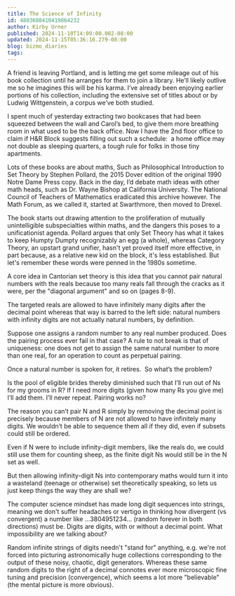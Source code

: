 ```yaml
---
title: The Science of Infinity
id: 4803688410419864232
author: Kirby Urner
published: 2024-11-10T14:09:00.002-08:00
updated: 2024-11-15T05:36:16.279-08:00
blog: bizmo_diaries
tags: 
---
```


[](https://www.flickr.com/photos/kirbyurner/54131096335/in/dateposted/)

A friend is leaving Portland, and is letting me get some mileage out of his book collection until he arranges for them to join a library. He’ll likely outlive me so he imagines this will be his karma. I’ve already been enjoying earlier portions of his collection, including the extensive set of titles about or by Ludwig Wittgenstein, a corpus we’ve both studied.

I spent much of yesterday extracting two bookcases that had been squeezed between the wall and Carol’s bed, to give them more breathing room in what used to be the back office. Now I have the 2nd floor office to claim if H&R Block suggests filling out such a schedule:  a home office may not double as sleeping quarters, a tough rule for folks in those tiny apartments.

Lots of these books are about maths, Such as Philosophical Introduction to Set Theory by Stephen Pollard, the 2015 Dover edition of the original 1990 Notre Dame Press copy. Back in the day, I’d debate math ideas with other math heads, such as Dr. Wayne Bishop at California University. The National Council of Teachers of Mathematics eradicated this archive however. The Math Forum, as we called it, started at Swarthmore, then moved to Drexel.

The book starts out drawing attention to the proliferation of mutually unintelligible subspecialties within maths, and the dangers this poses to a unificationist agenda. Pollard argues that only Set Theory has what it takes to keep Humpty Dumpty recognizably an egg (a whole), whereas Category Theory, an upstart grand unifier, hasn't yet proved itself more effective, in part because, as a relative new kid on the block, it's less established. But let's remember these words were penned in the 1980s sometime.

A core idea in Cantorian set theory is this idea that you cannot pair natural numbers with the reals because too many reals fall through the cracks as it were, per the "diagonal argument" and so on (pages 8-9). 

The targeted reals are allowed to have infinitely many digits after the decimal point whereas that way is barred to the left side: natural numbers with infinity digits are not actually natural numbers, by definition. 

Suppose one assigns a random number to any real number produced. Does the pairing process ever fail in that case? A rule to not break is that of uniqueness: one does not get to assign the same natural number to more than one real, for an operation to count as perpetual pairing.

Once a natural number is spoken for, it retires.  So what’s the problem?

Is the pool of eligible brides thereby diminished such that I’ll run out of Ns for my grooms in R? If I need more digits (given how many Rs you give me) I’ll add them. I’ll never repeat. Pairing works no?

The reason you can’t pair N and R simply by removing the decimal point is precisely because members of N are not allowed to have infinitely many digits. We wouldn’t be able to sequence them all if they did, even if subsets could still be ordered.

Even if N were to include infinity-digit members, like the reals do, we could still use them for counting sheep, as the finite digit Ns would still be in the N set as well.  

But then allowing infinity-digit Ns into contemporary maths would turn it into a wasteland (teenage or otherwise) set theoretically speaking, so lets us just keep things the way they are shall we?

The computer science mindset has made long digit sequences into strings, meaning we don't suffer headaches or vertigo in thinking how divergent (vs convergent) a number like ...3804951234... (random forever in both directions) must be. Digits are digits, with or without a decimal point. What impossibility are we talking about?

Random infinite strings of digits needn't "stand for" anything, e.g. we're not forced into picturing astronomically huge collections corresponding to the output of these noisy, chaotic, digit generators. Whereas these same random digits to the right of a decimal connotes ever more microscopic fine tuning and precision (convergence), which seems a lot more "believable" (the mental picture is more obvious).